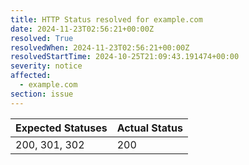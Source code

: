 ```yaml
---
title: HTTP Status resolved for example.com
date: 2024-11-23T02:56:21+00:00Z
resolved: True
resolvedWhen: 2024-11-23T02:56:21+00:00Z
resolvedStartTime: 2024-10-25T21:09:43.191474+00:00
severity: notice
affected:
  - example.com
section: issue
---
```


| Expected Statuses | Actual Status  |
|-------------------|----------------|
| 200, 301, 302 | 200 |
